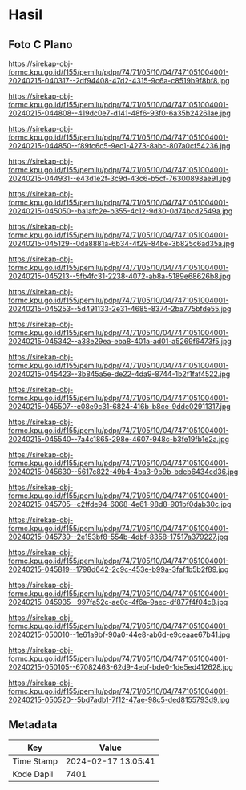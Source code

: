 # Hasil

## Foto C Plano

https://sirekap-obj-formc.kpu.go.id/f155/pemilu/pdpr/74/71/05/10/04/7471051004001-20240215-040317--2df94408-47d2-4315-9c6a-c8519b9f8bf8.jpg

https://sirekap-obj-formc.kpu.go.id/f155/pemilu/pdpr/74/71/05/10/04/7471051004001-20240215-044808--419dc0e7-d141-48f6-93f0-6a35b24261ae.jpg

https://sirekap-obj-formc.kpu.go.id/f155/pemilu/pdpr/74/71/05/10/04/7471051004001-20240215-044850--f89fc6c5-9ec1-4273-8abc-807a0cf54236.jpg

https://sirekap-obj-formc.kpu.go.id/f155/pemilu/pdpr/74/71/05/10/04/7471051004001-20240215-044931--e43d1e2f-3c9d-43c6-b5cf-76300898ae91.jpg

https://sirekap-obj-formc.kpu.go.id/f155/pemilu/pdpr/74/71/05/10/04/7471051004001-20240215-045050--ba1afc2e-b355-4c12-9d30-0d74bcd2549a.jpg

https://sirekap-obj-formc.kpu.go.id/f155/pemilu/pdpr/74/71/05/10/04/7471051004001-20240215-045129--0da8881a-6b34-4f29-84be-3b825c6ad35a.jpg

https://sirekap-obj-formc.kpu.go.id/f155/pemilu/pdpr/74/71/05/10/04/7471051004001-20240215-045213--5fb4fc31-2238-4072-ab8a-5189e68626b8.jpg

https://sirekap-obj-formc.kpu.go.id/f155/pemilu/pdpr/74/71/05/10/04/7471051004001-20240215-045253--5d491133-2e31-4685-8374-2ba775bfde55.jpg

https://sirekap-obj-formc.kpu.go.id/f155/pemilu/pdpr/74/71/05/10/04/7471051004001-20240215-045342--a38e29ea-eba8-401a-ad01-a5269f6473f5.jpg

https://sirekap-obj-formc.kpu.go.id/f155/pemilu/pdpr/74/71/05/10/04/7471051004001-20240215-045423--3b845a5e-de22-4da9-8744-1b2f1faf4522.jpg

https://sirekap-obj-formc.kpu.go.id/f155/pemilu/pdpr/74/71/05/10/04/7471051004001-20240215-045507--e08e9c31-6824-416b-b8ce-9dde02911317.jpg

https://sirekap-obj-formc.kpu.go.id/f155/pemilu/pdpr/74/71/05/10/04/7471051004001-20240215-045540--7a4c1865-298e-4607-948c-b3fe19fb1e2a.jpg

https://sirekap-obj-formc.kpu.go.id/f155/pemilu/pdpr/74/71/05/10/04/7471051004001-20240215-045630--5617c822-49b4-4ba3-9b9b-bdeb6434cd36.jpg

https://sirekap-obj-formc.kpu.go.id/f155/pemilu/pdpr/74/71/05/10/04/7471051004001-20240215-045705--c2ffde94-6068-4e61-98d8-901bf0dab30c.jpg

https://sirekap-obj-formc.kpu.go.id/f155/pemilu/pdpr/74/71/05/10/04/7471051004001-20240215-045739--2e153bf8-554b-4dbf-8358-17517a379227.jpg

https://sirekap-obj-formc.kpu.go.id/f155/pemilu/pdpr/74/71/05/10/04/7471051004001-20240215-045819--1798d642-2c9c-453e-b99a-3faf1b5b2f89.jpg

https://sirekap-obj-formc.kpu.go.id/f155/pemilu/pdpr/74/71/05/10/04/7471051004001-20240215-045935--997fa52c-ae0c-4f6a-9aec-df877f4f04c8.jpg

https://sirekap-obj-formc.kpu.go.id/f155/pemilu/pdpr/74/71/05/10/04/7471051004001-20240215-050010--1e61a9bf-90a0-44e8-ab6d-e9ceaae67b41.jpg

https://sirekap-obj-formc.kpu.go.id/f155/pemilu/pdpr/74/71/05/10/04/7471051004001-20240215-050105--67082463-62d9-4ebf-bde0-1de5ed412628.jpg

https://sirekap-obj-formc.kpu.go.id/f155/pemilu/pdpr/74/71/05/10/04/7471051004001-20240215-050520--5bd7adb1-7f12-47ae-98c5-ded8155793d9.jpg


## Metadata

| Key        | Value               |
| ---------- | ------------------- |
| Time Stamp | 2024-02-17 13:05:41 |
| Kode Dapil | 7401                |



